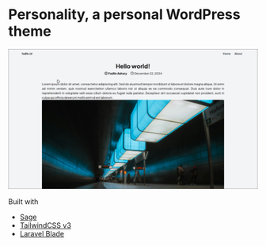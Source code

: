 # Personality, a personal WordPress theme

![Screenshot of Personality Theme](screenshot.png)

Built with
- [Sage](https://roots.io/sage/)
- [TailwindCSS v3](https://v3.tailwindcss.com/)
- [Laravel Blade](https://laravel.com/)